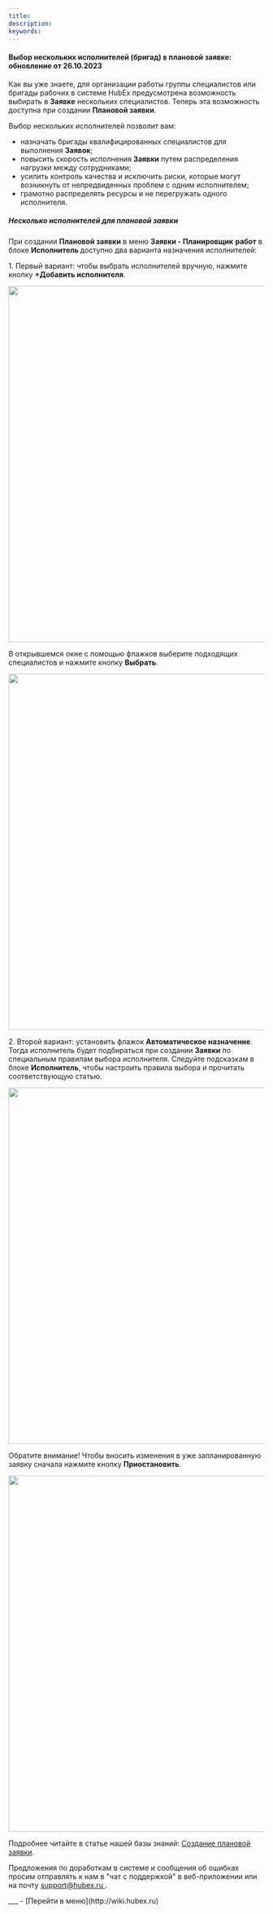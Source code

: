 ```yaml
---
title: 
description: 
keywords: 
---
```


#### Выбор нескольких исполнителей (бригад) в плановой заявке: обновление от 26.10.2023
<html>
<meta charset="utf-8">

</html>
<body>
<p>Как вы уже знаете, для организации работы группы специалистов или бригады рабочих в системе HubEx предусмотрена возможность выбирать в <strong>Заявке</strong> нескольких специалистов. Теперь эта возможность доступна при создании <strong>Плановой заявки</strong>.</p>
<p>Выбор нескольких исполнителей позволит вам:</p>
<ul>
<li>назначать бригады квалифицированных специалистов для выполнения <strong>Заявок</strong>;</li>
<li>повысить скорость исполнения <strong>Заявки</strong> путем распределения нагрузки между сотрудниками;</li>
<li>усилить контроль качества и исключить риски, которые могут возникнуть от непредвиденных проблем с одним исполнителем;</li>
<li>грамотно распределять ресурсы и не перегружать одного исполнителя.</li>
</ul>
<h5>Несколько исполнителей для плановой заявки</h5>
<p>При создании <strong>Плановой заявки</strong> в меню <strong>Заявки - Планировщик</strong> <strong>работ</strong> в блоке <strong>Исполнитель&nbsp;</strong>доступно два варианта назначения исполнителей:</p>
<p>1. Первый вариант: чтобы выбрать исполнителей вручную, нажмите кнопку <strong>+Добавить исполнителя</strong>.</p>
<div><img style="margin: 0 auto; display: block; max-width: 100%;" src="https://wiki.hubex.ru/attachments/images/FAQ/USER/PlannedTickets/SelectEngineer.jpg" width="700" height="auto" /></div>
<p>В открывшемся окне с помощью флажков выберите подходящих специалистов и нажмите кнопку <strong>Выбрать</strong>.</p>
<div><img style="margin: 0 auto; display: block; max-width: 100%;" src="https://wiki.hubex.ru/attachments/images/FAQ/USER/PlannedTickets/SelectEngineer2.jpg" width="700" height="auto" /></div>
<p>2. Второй вариант: установить флажок <strong>Автоматическое назначение</strong>. Тогда исполнитель будет подбираться при создании <strong>Заявки</strong> по специальным правилам выбора исполнителя. Следуйте подсказкам в блоке <strong>Исполнитель</strong>, чтобы настроить правила выбора и прочитать соответствующую статью.</p>
<div><img style="margin: 0 auto; display: block; max-width: 100%;" src="https://wiki.hubex.ru/attachments/images/FAQ/USER/PlannedTickets/SelectEngineer3.jpg" width="700" height="auto" /></div>
<p>Обратите внимание! Чтобы вносить изменения в уже запланированную заявку сначала нажмите кнопку <strong>Приостановить</strong>.</p>
<div><img style="margin: 0 auto; display: block; max-width: 100%;" src="https://wiki.hubex.ru/attachments/images/FAQ/USER/PlannedTickets/Pause.jpg" width="700" height="auto" /></div>
<p>Подробнее читайте в статье нашей базы знаний: <a href="https://wiki.hubex.ru/docs/FAQ/RU/user/PlannedTickets.html" target="_blank" rel="noopener">Создание плановой заявки</a>.</p>

<p>Предложения по доработкам в системе и сообщения об ошибках просим отправлять к нам в "чат с поддержкой" в веб-приложении или на почту <a href="mailto:support@hubex.ru" target="_blank" rel="noopener"> support@hubex.ru </a>.</p>

</body>
___
- [Перейти в меню](http://wiki.hubex.ru)
